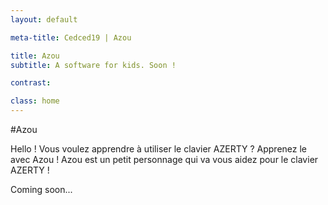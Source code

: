 ```yaml
---
layout: default

meta-title: Cedced19 | Azou

title: Azou
subtitle: A software for kids. Soon !

contrast:

class: home
---
```

#Azou

Hello ! Vous voulez apprendre  à utiliser le clavier AZERTY ?
Apprenez le avec Azou !
Azou est un petit personnage qui va vous aidez pour le clavier AZERTY !

Coming soon...
